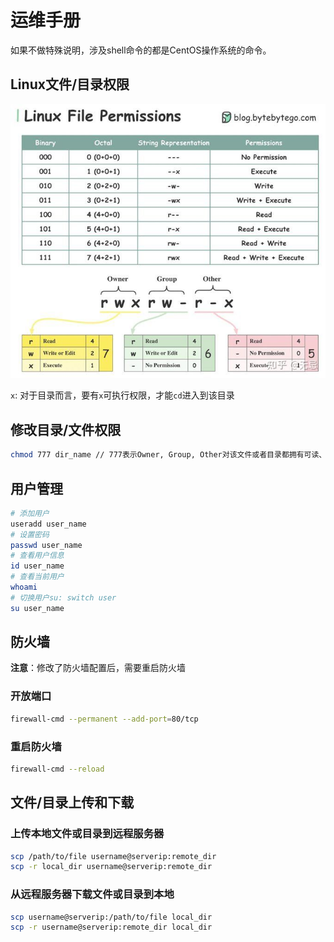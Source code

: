 # 运维手册

如果不做特殊说明，涉及shell命令的都是CentOS操作系统的命令。

## Linux文件/目录权限

![](./img/linux-file-permission.jpg) 

`x`: 对于目录而言，要有`x`可执行权限，才能`cd`进入到该目录



## 修改目录/文件权限

```bash
chmod 777 dir_name // 777表示Owner, Group, Other对该文件或者目录都拥有可读、可写和可执行的权限
```



## 用户管理

```bash
# 添加用户
useradd user_name
# 设置密码
passwd user_name
# 查看用户信息
id user_name
# 查看当前用户
whoami
# 切换用户su: switch user
su user_name
```



## 防火墙

**注意**：修改了防火墙配置后，需要重启防火墙

### 开放端口

```bash
firewall-cmd --permanent --add-port=80/tcp
```

### 重启防火墙

```bash
firewall-cmd --reload
```



## 文件/目录上传和下载

### 上传本地文件或目录到远程服务器

```bash
scp /path/to/file username@serverip:remote_dir
scp -r local_dir username@serverip:remote_dir
```

### 从远程服务器下载文件或目录到本地

```bash
scp username@serverip:/path/to/file local_dir
scp -r username@serverip:remote_dir local_dir
```

